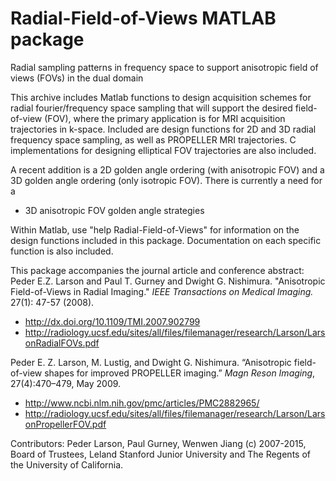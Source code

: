 # Radial-Field-of-Views MATLAB package
Radial sampling patterns in frequency space to support anisotropic field of views (FOVs) in the dual domain


This archive includes Matlab functions to design acquisition schemes
for radial fourier/frequency space sampling that will support the desired field-of-view (FOV), where the primary application is for MRI acquisition trajectories in k-space.
Included are design functions for 2D and 3D radial frequency space sampling, as well as 
PROPELLER MRI trajectories.  C implementations for designing
elliptical FOV trajectories are also included.

A recent addition is a 2D golden angle ordering (with anisotropic FOV) and a 3D golden angle ordering (only isotropic FOV).  There is currently a need for a
- 3D anisotropic FOV golden angle strategies


Within Matlab, use "help Radial-Field-of-Views" for information on the design
functions included in this package.  Documentation on each specific
function is also included.

This package accompanies the journal article and conference abstract:
Peder E.Z. Larson and Paul T. Gurney and Dwight G. Nishimura.
"Anisotropic Field-of-Views in Radial Imaging."
*IEEE Transactions on Medical Imaging.* 27(1): 47-57 (2008).
* http://dx.doi.org/10.1109/TMI.2007.902799
* http://radiology.ucsf.edu/sites/all/files/filemanager/research/Larson/LarsonRadialFOVs.pdf

Peder E. Z. Larson, M. Lustig, and Dwight G. Nishimura. “Anisotropic field-of-view shapes for improved PROPELLER imaging.” *Magn Reson Imaging*, 27(4):470–479, May
2009.
* http://www.ncbi.nlm.nih.gov/pmc/articles/PMC2882965/
* http://radiology.ucsf.edu/sites/all/files/filemanager/research/Larson/LarsonPropellerFOV.pdf

Contributors: Peder Larson, Paul Gurney, Wenwen Jiang
(c) 2007-2015, Board of Trustees, Leland Stanford Junior University and The Regents of the University of California. 

